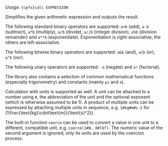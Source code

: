 *Usage:* `{cpfx}calc EXPRESSION`

Simplifies the given arithmetic expression and outputs the result.

The following standard binary operators are supported: `a+b` (add), `a-b` (subtract), `a*b` (multiply), `a/b` (divide), `a//b` (integer division), `a%b` (division remainder) and `a**b` (exponentiate). Exponentiation is right-associative; the others are left-associative.

The following bitwise binary operators are supported: `a&b` (and), `a|b` (or), `a^b` (xor).

The following unary operators are supported: `-a` (negate) and `a!` (factorial).

The library also contains a selection of common mathematical functions (especially trigonometry) and constants (mainly `pi` and `e`).

Calculation with units is supported as well. A unit can be attached to a number using `#`, the abbreviation of the unit and the optional exponent (which is otherwise assumed to be 1). A product of multiple units can be expressed by attaching multiple units in sequence, e.g. `1#kg#m#s-2` for \(1\frac{\text{kg}\cdot\text{m}}{\text{s}^2}\).

The built-in function `coerce` can be used to convert a value in one unit to a different, compatible unit, e.g. `coerce(1#N, 0#lbf)`. The numeric value of the second argument is ignored; only its units are used by the coercion process.
